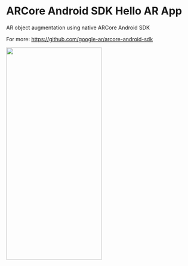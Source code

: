 # ARCore Android SDK Hello AR App
AR object augmentation using native ARCore Android SDK

For more: https://github.com/google-ar/arcore-android-sdk


<img src="demo/demo.gif" width="256" height="568" />



